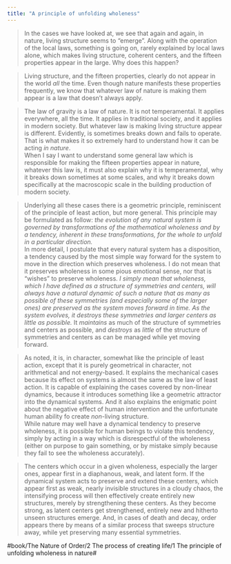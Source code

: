 ```yaml
---
title: "A principle of unfolding wholeness"
---
```


> In the cases we have looked at, we see that again and again, in nature, living structure seems to “emerge”. Along with the operation of the local laws, something is going on, rarely explained by local laws alone, which makes living structure, coherent centers, and the fifteen properties appear in the large. Why does this happen?  

> Living structure, and the fifteen properties, clearly do not appear in the world *all* the time. Even though nature manifests these properties frequently, we know that whatever law of nature is making them appear is a law that doesn’t always apply.  

> The law of gravity is a law of nature. It is not temperamental. It applies everywhere, all the time. It applies in traditional society, and it applies in modern society. But whatever law is making living structure appear is different. Evidently, is sometimes breaks down and fails to operate. That is what makes it so extremely hard to understand how it can be acting *in nature*.  
> When I say I want to understand some general law which is responsible for making the fifteen properties appear in nature, whatever this law is, it must also explain why it is temperamental, why it breaks down sometimes at some scales, and why it breaks down specifically at the macroscopic scale in the building production of modern society.  

> Underlying all these cases there is a geometric principle, reminiscent of the principle of least action, but more general. This principle may be formulated as follow: *the evolution of any natural system is governed by transformations of the mathematical wholeness and by a tendency, inherent in these transformations, for the whole to unfold in a particular direction.*  
> In more detail, I postulate that every natural system has a disposition, a tendency caused by the most simple way forward for the system to move in the direction which preserves wholeness. I do not mean that it preserves wholeness in some pious emotional sense, nor that is “wishes” to preserve wholeness. *I simply mean that wholeness, which I have defined as a structure of symmetries and centers, will always have a natural dynamic of such a nature that as many as possible of these symmetries (and especially some of the larger ones) are preserved as the system moves forward in time. As the system evolves, it destroys these symmetries and larger centers as little as possible.* It *maintains* as much of the structure of symmetries and centers as possible, and *destroys* as *little* of the structure of symmetries and centers as can be managed while yet moving forward.  

> As noted, it is, in character, somewhat like the principle of least action, except that it is purely geometrical in character, not arithmetical and not energy-based. It explains the mechanical cases because its effect on systems is almost the same as the law of least action. It is capable of explaining the cases covered by non-linear dynamics, because it introduces something like a geometric attractor into the dynamical systems. And it also explains the enigmatic point about the negative effect of human intervention and the unfortunate human ability fo create *non*-living structure.  
> While nature may well have a dynamical tendency to preserve wholeness, it is possible for human beings to violate this tendency, simply by acting in a way which is disrespectful of the wholeness (either on purpose to gain something, or by mistake simply because they fail to see the wholeness accurately).  

> The centers which occur in a given wholeness, especially the larger ones, appear first in a diaphanous, weak, and latent form. If the dynamical system acts to preserve and extend these centers, which appear first as weak, nearly invisible structures in a cloudy chaos, the intensifying process will then effectively create entirely new structures, merely by strengthening these centers. As they become strong, as latent centers get strengthened, entirely new and hitherto unseen structures emerge. And, in cases of death and decay, order appears there by means of a similar process that sweeps structure away, while yet preserving many essential symmetries.  

#book/The Nature of Order/2 The process of creating life/1 The principle of unfolding wholeness in nature#